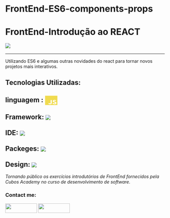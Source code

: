 # FrontEnd-ES6-components-props
# FrontEnd-Introdução ao REACT

  <img height="250px" src="https://media-exp1.licdn.com/dms/image/C4E16AQHipPThoAbI7Q/profile-displaybackgroundimage-shrink_200_800/0/1660535984093?e=1668038400&v=beta&t=GwIiIeFOO__T8WxEeMt3nHIDhOlH61w5XiFT1Cx1W38"/>
  
  ---
<div>
<div><p1> 

Utilizando ES6 e  algumas outras novidades do react para tornar novos projetos mais interativos.

##                                                                      Tecnologias Utilizadas:
linguagem : <img align="center" alt="Js" height="30" width="40" src="https://raw.githubusercontent.com/devicons/devicon/master/icons/javascript/javascript-plain.svg"><br><br>
Framework:  <img align="center" src="https://img.shields.io/badge/Node.js-339933?style=for-the-badge&logo=nodedotjs&logoColor=white"><br><br>
IDE: <img align="center" src="https://img.shields.io/badge/VSCode-0078D4?style=for-the-badge&logo=visual%20studio%20code&logoColor=white"><br><br> 
Packeges: <img align="center" src="https://img.shields.io/badge/npm-CB3837?style=for-the-badge&logo=npm&logoColor=white"><br><br>
Design: <img align ="center" src="https://img.shields.io/badge/React-20232A?style=for-the-badge&logo=react&logoColor=61DAFB"><br>
---

_Tornando público os exercícios introdutórios de FrontEnd fornecidos pela Cubos Academy no curso de desenvolvimento de software._

<h3 align="left">Contact me:</h3>
<p align="left">
<a href="https://www.linkedin.com/in/vitor-a-monteiro/" target="blank"><img align="center" src="https://img.shields.io/badge/LinkedIn-0077B5?style=for-the-badge&logo=linkedin&logoColor=white" height="30" width="100" /></a>
<a href = "mailto:primitivo.3131@gmail.com"><img align="center" src="https://img.shields.io/badge/-Gmail-%23333?style=for-the-badge&logo=gmail&logoColor=white" target="_blank" height="30" width="100" /></a>



